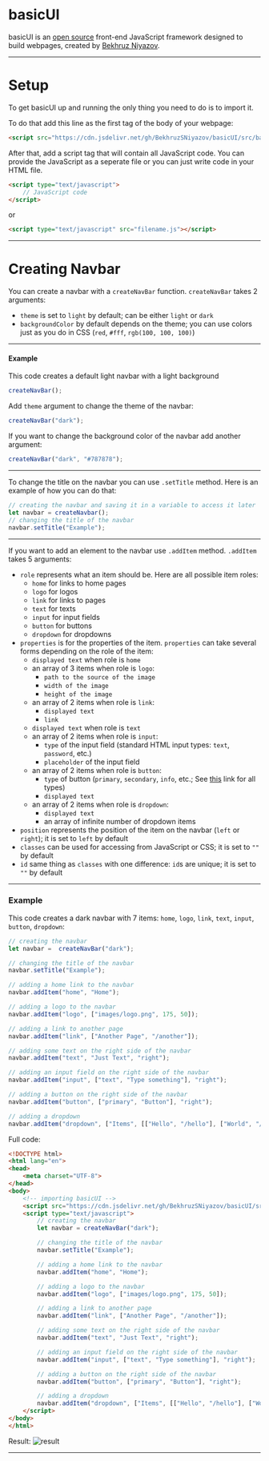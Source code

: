 # basicUI
basicUI is an [open source](https://github.com/BekhruzSNiyazov/basicUI) front-end JavaScript framework designed to build webpages, created by [Bekhruz Niyazov](https://github.com/BekhruzSNiyazov).

<hr>

# Setup
To get basicUI up and running the only thing you need to do is to import it.

To do that add this line as the first tag of the body of your webpage:
```html
<script src="https://cdn.jsdelivr.net/gh/BekhruzSNiyazov/basicUI/src/basicUI.js" crossorigin="anonymous"></script>
```
After that, add a script tag that will contain all JavaScript code. You can provide the JavaScript as a seperate file or you can just write code in your HTML file.
```html
<script type="text/javascript">
    // JavaScript code
</script>
```
or
```html
<script type="text/javascript" src="filename.js"></script>
```

<hr>

# Creating Navbar
You can create a navbar with a `createNavBar` function. `createNavBar` takes 2 arguments:

- `theme` is set to `light` by default; can be either `light` or `dark`
- `backgroundColor` by default depends on the theme; you can use colors just as you do in CSS (`red`, `#fff`, `rgb(100, 100, 100)`)

<hr>

#### Example
This code creates a default light navbar with a light background
```javascript
createNavBar();
```
Add `theme` argument to change the theme of the navbar:
```javascript
createNavBar("dark");
```
If you want to change the background color of the navbar add another argument:
```javascript
createNavBar("dark", "#787878");
```

<hr>

To change the title on the navbar you can use `.setTitle` method. Here is an example of how you can do that:
```javascript
// creating the navbar and saving it in a variable to access it later
let navbar = createNavbar();
// changing the title of the navbar
navbar.setTitle("Example");
```

<hr>

If you want to add an element to the navbar use `.addItem` method. `.addItem` takes 5 arguments:

- `role` represents what an item should be. Here are all possible item roles:
    - `home` for links to home pages
    - `logo` for logos
    - `link` for links to pages
    - `text` for texts
    - `input` for input fields
    - `button` for buttons
    - `dropdown` for dropdowns
- `properties` is for the properties of the item. `properties` can take several forms depending on the role of the item:
    - `displayed text` when role is `home`
    - an array of 3 items when role is `logo`:
        - `path to the source of the image`
        - `width of the image`
        - `height of the image`
    - an array of 2 items when role is `link`:
        - `displayed text`
        - `link`
    - `displayed text` when role is `text`
    - an array of 2 items when role is `input`:
        - `type` of the input field (standard HTML input types: `text`, `password`, etc.)
        - `placeholder` of the input field
    - an array of 2 items when role is `button`:
        - `type` of button (`primary`, `secondary`, `info`, etc.; See [this](https://getbootstrap.com/docs/5.0/components/buttons/#examples) link for all types)
        - `displayed text`
    - an array of 2 items when role is `dropdown`:
        - `displayed text`
        - an array of infinite number of dropdown items
- `position` represents the position of the item on the navbar (`left` or `right`); it is set to `left` by default
- `classes` can be used for accessing from JavaScript or CSS; it is set to `""` by default
- `id` same thing as `classes` with one difference: `id`s are unique; it is set to `""` by default

<hr>

### Example
This code creates a dark navbar with 7 items: `home`, `logo`, `link`, `text`, `input`, `button`, `dropdown`:
```javascript
// creating the navbar
let navbar =  createNavBar("dark");

// changing the title of the navbar
navbar.setTitle("Example");

// adding a home link to the navbar
navbar.addItem("home", "Home");

// adding a logo to the navbar
navbar.addItem("logo", ["images/logo.png", 175, 50]);

// adding a link to another page
navbar.addItem("link", ["Another Page", "/another"]);

// adding some text on the right side of the navbar
navbar.addItem("text", "Just Text", "right");

// adding an input field on the right side of the navbar
navbar.addItem("input", ["text", "Type something"], "right");

// adding a button on the right side of the navbar
navbar.addItem("button", ["primary", "Button"], "right");

// adding a dropdown
navbar.addItem("dropdown", ["Items", [["Hello", "/hello"], ["World", "/world"]]]);
```
Full code:
```html
<!DOCTYPE html>
<html lang="en">
<head>
    <meta charset="UTF-8">
</head>
<body>
    <!-- importing basicUI -->
    <script src="https://cdn.jsdelivr.net/gh/BekhruzSNiyazov/basicUI/src/basicUI.js" crossorigin="anonymous"></script>
    <script type="text/javascript">
        // creating the navbar
        let navbar = createNavBar("dark");

        // changing the title of the navbar
        navbar.setTitle("Example");

        // adding a home link to the navbar
        navbar.addItem("home", "Home");

        // adding a logo to the navbar
        navbar.addItem("logo", ["images/logo.png", 175, 50]);

        // adding a link to another page
        navbar.addItem("link", ["Another Page", "/another"]);

        // adding some text on the right side of the navbar
        navbar.addItem("text", "Just Text", "right");

        // adding an input field on the right side of the navbar
        navbar.addItem("input", ["text", "Type something"], "right");

        // adding a button on the right side of the navbar
        navbar.addItem("button", ["primary", "Button"], "right");

        // adding a dropdown
        navbar.addItem("dropdown", ["Items", [["Hello", "/hello"], ["World", "/world"]]]);
    </script>
</body>
</html>
```
Result:
![result](https://firebasestorage.googleapis.com/v0/b/basic-social-network-71deb.appspot.com/o/demo1.png?alt=media&token=b3a97337-c2c2-4f83-a620-8de8fb73ec1f)

<hr>
